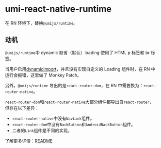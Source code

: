 # umi-react-native-runtime

在 RN 环境下，替换`@umijs/runtime`。

## 动机

`@umijs/runtime`中 dynamic 缺省（默认）loading 使用了 HTML p 标签和 br 标签。

当用户启用[dynamicImport](https://umijs.org/config#dynamicimport)，并且没有实现自定义的 Loading 组件时，在 RN 中运行会报错，这里做了 Monkey Patch。

另外，`@umijs/runtime` 导出的是`react-router-dom`，在 RN 中需要换为：`react-router-native`。

`react-router-dom`和`react-router-native`大部分组件都导出自`react-router`，但存在以下差异：

- `react-router-native`中没有`NavLink`组件。
- `react-router-dom`中没有`BackButton`和`AndroidBackButton`组件。
- 二者的`Link`组件是不同的实现。

了解更多详情：[README](https://github.com/xuyuanxiang/umi-react-native#readme)
